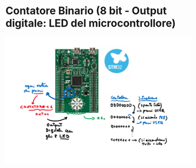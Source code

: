 # Contatore Binario (8 bit - Output digitale: LED del microcontrollore)

![Esempio 02](https://github.com/LaErre9/LMM_STM32F303VC/blob/main/02_Contatore_Binario/02_esempio_di_funzionamento.png)
